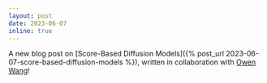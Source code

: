 ```yaml
---
layout: post
date: 2023-06-07
inline: true
---
```


A new blog post on [Score-Based Diffusion Models]({% post_url
2023-06-07-score-based-diffusion-models %}), written in collaboration with
[Owen Wang](https://www.linkedin.com/in/owen-wang/)!
